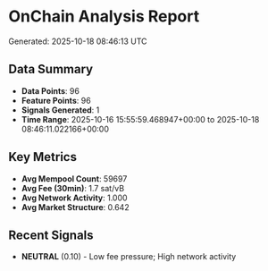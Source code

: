 # OnChain Analysis Report
Generated: 2025-10-18 08:46:13 UTC

## Data Summary
- **Data Points**: 96
- **Feature Points**: 96
- **Signals Generated**: 1
- **Time Range**: 2025-10-16 15:55:59.468947+00:00 to 2025-10-18 08:46:11.022166+00:00

## Key Metrics
- **Avg Mempool Count**: 59697
- **Avg Fee (30min)**: 1.7 sat/vB
- **Avg Network Activity**: 1.000
- **Avg Market Structure**: 0.642

## Recent Signals
- **NEUTRAL** (0.10) - Low fee pressure; High network activity
